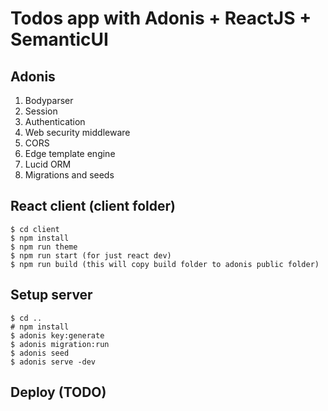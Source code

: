 # Todos app with Adonis + ReactJS + SemanticUI

## Adonis

1. Bodyparser
2. Session
3. Authentication
4. Web security middleware
5. CORS
6. Edge template engine
7. Lucid ORM
8. Migrations and seeds

## React client (client folder)

```
$ cd client
$ npm install
$ npm run theme
$ npm run start (for just react dev)
$ npm run build (this will copy build folder to adonis public folder)
```

## Setup server

```
$ cd ..
# npm install
$ adonis key:generate
$ adonis migration:run
$ adonis seed
$ adonis serve -dev
```

## Deploy (TODO)
